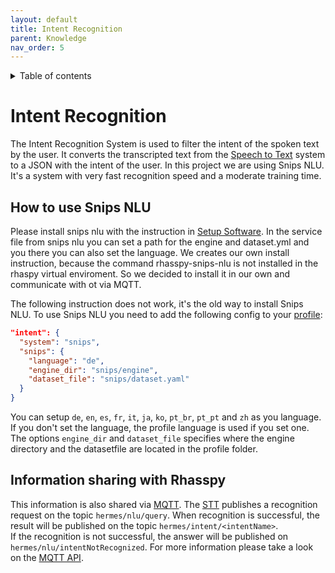 ```yaml
---
layout: default
title: Intent Recognition
parent: Knowledge
nav_order: 5
---
```

<details close markdown="block">
  <summary>
    Table of contents
  </summary>
  {: .text-delta }
1. TOC
{:toc}
</details>

# Intent Recognition
The Intent Recognition System is used to filter the intent of the spoken text by the user. 
It converts the transcripted text from the [Speech to Text](/pages/knowledge/speech-to-text) system to a JSON with the 
intent of the user. In this project we are using Snips NLU. It's a system with very fast recognition speed and a 
moderate training time.

## How to use Snips NLU
Please install snips nlu with the instruction in [Setup Software](pages/startup/setup-software#8-install-snips-nlu).
In the service file from snips nlu you can set a path for the engine and dataset.yml and you there you can also set the language.
We creates our own install instruction, because the command rhasspy-snips-nlu is not installed in the rhaspy virtual enviroment.
So we decided to install it in our own and communicate with ot via MQTT.

The following instruction does not work, it's the old way to install Snips NLU.
To use Snips NLU you need to add the following config to your [profile](/pages/knowledge/profile):
```json
"intent": {
  "system": "snips",
  "snips": {
    "language": "de",
    "engine_dir": "snips/engine",
    "dataset_file": "snips/dataset.yaml"
  }
}
```
You can setup ``de``, ``en``, ``es``, ``fr``, ``it``, ``ja``, ``ko``, ``pt_br``, ``pt_pt`` and ``zh`` as you language. 
If you don't set the language, the profile language is used if you set one.
The options ``engine_dir`` and ``dataset_file`` specifies where the engine directory and the datasetfile are located 
in the profile folder.

## Information sharing with Rhasspy
This information is also shared via [MQTT](/pages/knowledge/mqtt).
The [STT](/pages/knowledge/speech-to-text) publishes a recognition request on the topic ``hermes/nlu/query``.
When recognition is successful, the result will be published on the topic ``hermes/intent/<intentName>``.  
If the recognition is not successful, the answer will be published on ``hermes/nlu/intentNotRecognized``. 
For more information please take a look on the [MQTT API](https://rhasspy.readthedocs.io/en/latest/reference/#natural-language-understanding).
